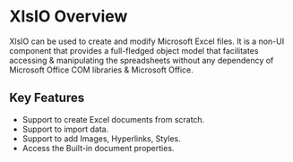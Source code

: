 # XlsIO Overview

XlsIO can be used to create and modify Microsoft Excel files. It is a non-UI component that provides a full-fledged object model that facilitates accessing & manipulating the spreadsheets without any dependency of Microsoft Office COM libraries & Microsoft Office.

## Key Features

* Support to create Excel documents from scratch.
* Support to import data.
* Support to add Images, Hyperlinks, Styles.
* Access the Built-in document properties.